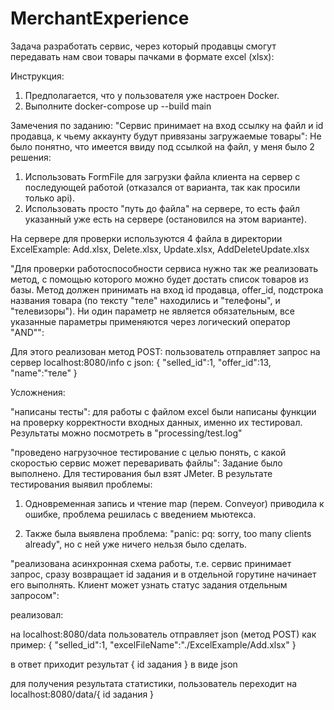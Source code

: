 # MerchantExperience
Задача разработать сервис, через который продавцы смогут передавать нам свои товары пачками в формате excel (xlsx):

Инструкция:
1. Предполагается, что у пользователя уже настроен Docker.
2. Выполните docker-compose up --build main

Замечения по заданию:
"Сервис принимает на вход ссылку на файл и id продавца, к чьему аккаунту будут привязаны загружаемые товары":
Не было понятно, что имеется ввиду под ссылкой на файл, у меня было 2 решения:
1. Использовать FormFile для загрузки файла клиента на сервер с последующей работой (отказался от варианта, так как просили только api).
2. Использовать просто "путь до файла" на сервере, то есть файл указанный уже есть на сервере (остановился на этом варианте).

На сервере для проверки используются 4 файла в директории ExcelExample:
Add.xlsx,
Delete.xlsx,
Update.xlsx,
AddDeleteUpdate.xlsx

"Для проверки работоспособности сервиса нужно так же реализовать метод, с помощью которого можно будет достать список товаров из базы. Метод должен принимать на вход id продавца, offer_id, подстрока названия товара (по тексту "теле" находились и "телефоны", и "телевизоры"). Ни один параметр не является обязательным, все указанные параметры применяются через логический оператор "AND"":

Для этого реализован метод POST: пользователь отправляет запрос на сервер localhost:8080/info c json: 
{
	"selled_id":1,
	"offer_id":13,
	"name":"теле"
}


Усложнения:

"написаны тесты":
для работы с файлом excel были написаны функции на проверку корректности входных данных, именно их тестировал. Результаты можно посмотреть в "processing/test.log"

"проведено нагрузочное тестирование с целью понять, с какой скоростью сервис может переваривать файлы":
Задание было выполнено. Для тестирования был взят JMeter. В результате тестирования выявил проблемы: 

1. Одновременная запись и чтение map (перем. Conveyor) приводила к ошибке, проблема решилась с введением мьютекса.

2. Также была выявлена проблема: "panic: pq: sorry, too many clients already", но с ней уже ничего нельзя было сделать.

"реализована асинхронная схема работы, т.е. сервис принимает запрос, сразу возвращает id задания и в отдельной горутине начинает его выполнять. Клиент может узнать статус задания отдельным запросом":

реализовал:

на localhost:8080/data пользователь отправляет json (метод POST) как пример:
{
	"selled_id":1,
	"excelFileName":"./ExcelExample/Add.xlsx" 
}

в ответ приходит результат { id задания } в виде json

для получения результата статистики, пользователь переходит на localhost:8080/data/{ id задания }


